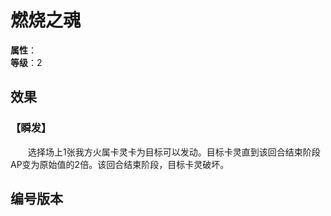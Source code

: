 
<script setup>
let list = [
    { number: "SP02-020", url: "/packs/SP02" }
]
</script>

# 燃烧之魂

**属性**：<CardAttribute text="火"/><br>
**等级**：2

## 效果

### 【瞬发】

&emsp;&emsp;选择场上1张我方火属卡灵卡为目标可以发动。目标卡灵直到该回合结束阶段AP变为原始值的2倍。该回合结束阶段，目标卡灵破坏。

## 编号版本

<CardNumberBox :list="list"/>
